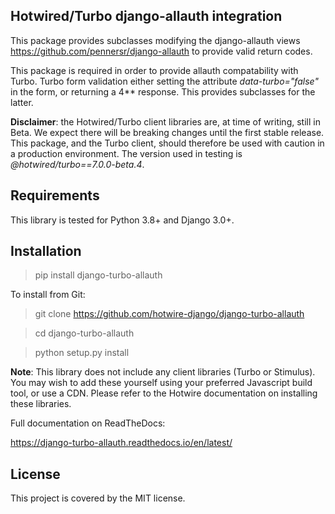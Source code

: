 ## Hotwired/Turbo django-allauth integration

This package provides subclasses modifying the django-allauth views https://github.com/pennersr/django-allauth to provide valid return codes.

This package is required in order to provide allauth compatability with Turbo. Turbo form validation either setting the attribute *data-turbo="false"* in the form, or returning a 4** response. This provides subclasses for the latter.

**Disclaimer**: the Hotwired/Turbo client libraries are, at time of writing, still in Beta. We expect there will be breaking changes until the first stable release. This package, and the Turbo client, should therefore be used with caution in a production environment. The version used in testing is *@hotwired/turbo==7.0.0-beta.4*.

## Requirements

This library is tested for Python 3.8+ and Django 3.0+.

## Installation

> pip install django-turbo-allauth

To install from Git:

> git clone https://github.com/hotwire-django/django-turbo-allauth

> cd django-turbo-allauth

> python setup.py install

**Note**: This library does not include any client libraries (Turbo or Stimulus). You may wish to add these yourself using your preferred Javascript build tool, or use a CDN. Please refer to the Hotwire documentation on installing these libraries.

Full documentation on ReadTheDocs:

https://django-turbo-allauth.readthedocs.io/en/latest/


## License

This project is covered by the MIT license.



